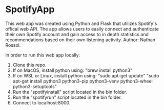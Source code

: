 # SpotifyApp

This web app was created using Python and Flask that utilizes Spotify's offical web API. The app allows users to easily connect and authenticate their own Spotify account
and gain access to in depth statistics and recommendations based on their own listening activity. Author: Nathan Rossol.

In order to run this web app locally:
  1. Clone this repo.
  2. If on MacOS, install python using:
     "brew install python3"
  3. If on WSL or Linux, install python using:
     "sudo apt-get update"
     "sudo apt-get install python3 python3-pip python3-venv python3-wheel python3-setuptools"
  4. Run the "spotifyinstall" script located in the bin folder.
  5. Run the "spotifyrun" script located in the bin folder.
  6. Connect to localhost:8000.
